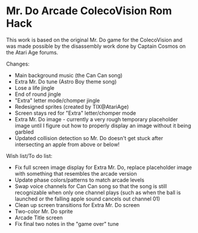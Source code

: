# Mr. Do Arcade ColecoVision Rom Hack

This work is based on the original Mr. Do game for the ColecoVision and was made possible by the disassembly work done by Captain Cosmos on the Atari Age forums.

Changes:
- Main background music (the Can Can song)
- Extra Mr. Do tune (Astro Boy theme song)
- Lose a life jingle
- End of round jingle
- "Extra" letter mode/chomper jingle
- Redesigned sprites (created by TIX@AtariAge)
- Screen stays red for "Extra" letter/chomper mode
- Extra Mr. Do image - currently a very rough temporary placeholder image until I figure out how to properly display an image without it being garbled
- Updated collision detection so Mr. Do doesn't get stuck after intersecting an apple from above or below!
 

Wish list/To do list:

- Fix full screen image display for Extra Mr. Do, replace placeholder image with something that resembles the arcade version
- Update phase colors/patterns to match arcade levels
- Swap voice channels for Can Can song so that the song is still recognizable when only one channel plays (such as when the ball is launched or the falling apple sound cancels out channel 01)
- Clean up screen transitions for Extra Mr. Do screen
- Two-color Mr. Do sprite 
- Arcade Title screen
- Fix final two notes in the "game over" tune
